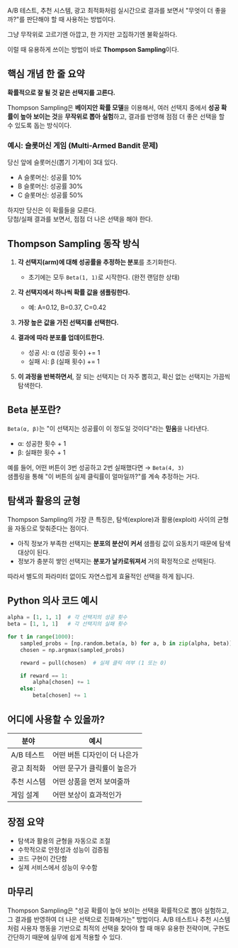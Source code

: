 A/B 테스트, 추천 시스템, 광고 최적화처럼 실시간으로 결과를 보면서 "무엇이 더 좋을까?"를 판단해야 할 때 사용하는 방법이다.

그냥 무작위로 고르기엔 아깝고, 한 가지만 고집하기엔 불확실하다.

이럴 때 유용하게 쓰이는 방법이 바로 **Thompson Sampling**이다.

## 핵심 개념 한 줄 요약

**확률적으로 잘 될 것 같은 선택지를 고른다.**

Thompson Sampling은 **베이지안 확률 모델**을 이용해서, 여러 선택지 중에서 **성공 확률이 높아 보이는 것**을 **무작위로 뽑아 실험**하고, 결과를 반영해 점점 더 좋은 선택을 할 수 있도록 돕는 방식이다.


### 예시: 슬롯머신 게임 (Multi-Armed Bandit 문제)

당신 앞에 슬롯머신(뽑기 기계)이 3대 있다.

- A 슬롯머신: 성공률 10%
- B 슬롯머신: 성공률 30%
- C 슬롯머신: 성공률 50%

하지만 당신은 이 확률들을 모른다.  
당첨/실패 결과를 보면서, 점점 더 나은 선택을 해야 한다.

## Thompson Sampling 동작 방식

1. **각 선택지(arm)에 대해 성공률을 추정하는 분포**를 초기화한다.
    - 초기에는 모두 `Beta(1, 1)`로 시작한다. (완전 랜덤한 상태)
2. **각 선택지에서 하나씩 확률 값을 샘플링한다.**
    - 예: A=0.12, B=0.37, C=0.42
3. **가장 높은 값을 가진 선택지를 선택한다.**
    
4. **결과에 따라 분포를 업데이트한다.**
    - 성공 시: α (성공 횟수) += 1
    - 실패 시: β (실패 횟수) += 1
5. **이 과정을 반복하면서**, 잘 되는 선택지는 더 자주 뽑히고, 확신 없는 선택지는 가끔씩 탐색한다.

## Beta 분포란?

`Beta(α, β)`는 "이 선택지는 성공률이 이 정도일 것이다"라는 **믿음**을 나타낸다.

- α: 성공한 횟수 + 1
- β: 실패한 횟수 + 1

예를 들어, 어떤 버튼이 3번 성공하고 2번 실패했다면 → `Beta(4, 3)`  
샘플링을 통해 "이 버튼의 실제 클릭률이 얼마일까?"를 계속 추정하는 거다.

## 탐색과 활용의 균형

Thompson Sampling의 가장 큰 특징은, 탐색(explore)과 활용(exploit) 사이의 균형을 자동으로 맞춰준다는 점이다.

- 아직 정보가 부족한 선택지는 **분포의 분산이 커서** 샘플링 값이 요동치기 때문에 탐색 대상이 된다.
- 정보가 충분히 쌓인 선택지는 **분포가 날카로워져서** 거의 확정적으로 선택된다.

따라서 별도의 파라미터 없이도 자연스럽게 효율적인 선택을 하게 됩니다.


## Python 의사 코드 예시

```python
alpha = [1, 1, 1]  # 각 선택지의 성공 횟수
beta = [1, 1, 1]   # 각 선택지의 실패 횟수

for t in range(1000):
    sampled_probs = [np.random.beta(a, b) for a, b in zip(alpha, beta)]
    chosen = np.argmax(sampled_probs)

    reward = pull(chosen)  # 실제 클릭 여부 (1 또는 0)

    if reward == 1:
        alpha[chosen] += 1
    else:
        beta[chosen] += 1
```


## 어디에 사용할 수 있을까?

| 분야      | 예시               |
| ------- | ---------------- |
| A/B 테스트 | 어떤 버튼 디자인이 더 나은가 |
| 광고 최적화  | 어떤 문구가 클릭률이 높은가  |
| 추천 시스템  | 어떤 상품을 먼저 보여줄까   |
| 게임 설계   | 어떤 보상이 효과적인가     |


## 장점 요약

- 탐색과 활용의 균형을 자동으로 조절
- 수학적으로 안정성과 성능이 검증됨
- 코드 구현이 간단함
- 실제 서비스에서 성능이 우수함

## 마무리

Thompson Sampling은 "성공 확률이 높아 보이는 선택을 확률적으로 뽑아 실험하고, 그 결과를 반영하여 더 나은 선택으로 진화해가는" 방법이다. 
A/B 테스트나 추천 시스템처럼 사용자 행동을 기반으로 최적의 선택을 찾아야 할 때 매우 유용한 전략이며, 구현도 간단하기 때문에 실무에 쉽게 적용할 수 있다.